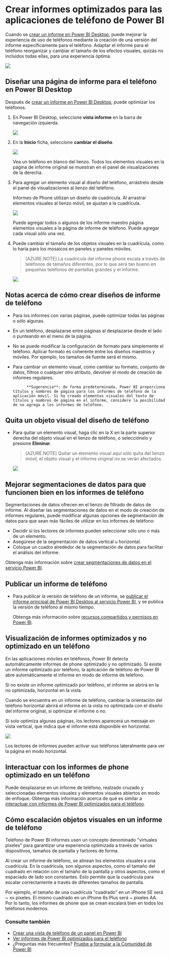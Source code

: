 <properties 
   pageTitle="Crear informes optimizados para las aplicaciones de teléfono de Power BI"
   description="Aprenda a optimizar las páginas del informe en Power BI Desktop para las aplicaciones de teléfono de Power BI."
   services="powerbi" 
   documentationCenter="" 
   authors="maggiesMSFT" 
   manager="mblythe" 
   backup=""
   editor=""
   tags=""
   qualityFocus="no"
   qualityDate=""/>
 
<tags
   ms.service="powerbi"
   ms.devlang="NA"
   ms.topic="article"
   ms.tgt_pltfrm="NA"
   ms.workload="powerbi"
   ms.date="09/27/2016"
   ms.author="maggies"/>

# Crear informes optimizados para las aplicaciones de teléfono de Power BI

Cuando se [crear un informe en Power BI Desktop](powerbi-desktop-report-view.md), puede mejorar la experiencia de uso de teléfonos mediante la creación de una versión del informe específicamente para el teléfono. Adaptar el informe para el teléfono reorganizar y cambiar el tamaño de los efectos visuales, quizás no incluidos todas ellas, para una experiencia óptima.  

![](media/powerbi-desktop-create-phone-report/07-power-bi-phone-report-portrait.png)

## Diseñar una página de informe para el teléfono en Power BI Desktop

Después de [crear un informe en Power BI Desktop](powerbi-desktop-report-view.md), puede optimizar los teléfonos.

1. En Power BI Desktop, seleccione **vista informe** en la barra de navegación izquierda.

    ![](media/powerbi-desktop-create-phone-report/PBI_ReportViewInPBIDesigner_ChangeView.png)

2. En la **Inicio** ficha, seleccione **cambiar el diseño**.  

    ![](media/powerbi-desktop-create-phone-report/01_change_form_factor.gif)

    Vea un teléfono en blanco del lienzo. Todos los elementos visuales en la página de informe original se muestran en el panel de visualizaciones de la derecha.
 
2. Para agregar un elemento visual al diseño del teléfono, arrástrelo desde el panel de visualizaciones al lienzo del teléfono.

    Informes de Phone utilizan un diseño de cuadrícula. Al arrastrar elementos visuales al lienzo móvil, se ajustan a la cuadrícula.

    ![](media/powerbi-desktop-create-phone-report/02_Dragging_and_droping_a_vis.gif)

    Puede agregar todos o algunos de los informe maestro página elementos visuales a la página de informe de teléfono. Puede agregar cada visual sólo una vez.

3.  Puede cambiar el tamaño de los objetos visuales en la cuadrícula, como lo haría para los mosaicos en paneles y paneles móviles.

    > [AZURE.NOTE] La cuadrícula del informe phone escala a través de teléfonos de tamaños diferentes, por lo que será tan bueno en pequeñas teléfonos de pantallas grandes y el informe.

    ![](media/powerbi-desktop-create-phone-report/03_Resizing_a_viz_to_grid.gif)

## Notas acerca de cómo crear diseños de informe de teléfono
- Para los informes con varias páginas, puede optimizar todas las páginas o sólo algunas. 
- En un teléfono, desplazarse entre páginas al desplazarse desde el lado o punteando en el menú de la página.
- No se puede modificar la configuración de formato para simplemente el teléfono. Aplicar formato es coherente entre los diseños maestros y móviles. Por ejemplo, los tamaños de fuente será el mismo.
- Para cambiar un elemento visual, como cambiar su formato, conjunto de datos, filtros o cualquier otro atributo, devolver el modo de creación de informes regulares.

    > 
            **Sugerencia**: de forma predeterminada, Power BI proporciona títulos y nombres de página para los informes de teléfono de la aplicación móvil. Si ha creado elementos visuales del texto de títulos y nombres de página en el informe, considere la posibilidad de no agrega a los informes de teléfono.     

## Quita un objeto visual del diseño de teléfono

-  Para quitar un elemento visual, haga clic en la X en la parte superior derecha del objeto visual en el lienzo de teléfono, o selecciónelo y presione **Eliminar**.

    > [AZURE.NOTE] Quitar un elemento visual aquí sólo quita del lienzo móvil, el objeto visual y el informe original no se verán afectados.
    
    ![](media/powerbi-desktop-create-phone-report/05_Removing_a_vis.gif)

## Mejorar segmentaciones de datos para que funcionen bien en los informes de teléfono
Segmentaciones de datos ofrecen en el lienzo de filtrado de datos de informe. Al diseñar las segmentaciones de datos en el modo de creación de informes regulares, puede modificar algunas opciones de segmentación de datos para que sean más fáciles de utilizar en los informes de teléfono:

- Decidir si los lectores de informes pueden seleccionar sólo uno o más de un elemento.
- Asegúrese de la segmentación de datos vertical u horizontal. 
- Coloque un cuadro alrededor de la segmentación de datos para facilitar el análisis del informe.

Obtenga más información sobre [crear segmentaciones de datos en el servicio Power BI](powerbi-learning-3-4-create-slicers.md).

## Publicar un informe de teléfono
- Para publicar la versión de teléfono de un informe, se [publicar el informe principal de Power BI Desktop al servicio Power BI](powerbi-desktop-upload-desktop-files.md), y se publica la versión de teléfono al mismo tiempo.

    Obtenga más información sobre [recursos compartidos y permisos en Power BI](powerbi-service-how-should-i-share-my-dashboard.md).

## Visualización de informes optimizados y no optimizado en un teléfono 

En las aplicaciones móviles en teléfonos, Power BI detecta automáticamente informes de phone optimizado y no optimizado. Si existe un informe optimizado por teléfono, la aplicación de teléfono de Power BI abre automáticamente el informe en modo de informe de teléfono.

Si no existe un informe optimizado por teléfono, el informe se abrirá en la no optimizada, horizontal en la vista.  

Cuando se encuentra en un informe de teléfono, cambiar la orientación del teléfono horizontal abrirá el informe en la vista no optimizada con el diseño del informe original, si optimizar el informe o no.

Si solo optimiza algunas páginas, los lectores aparecerá un mensaje en vista vertical, que indica que el informe está disponible en horizontal.

![](media/powerbi-desktop-create-phone-report/06-power-bi-phone-report-page-not-optimized.png)

Los lectores de informes pueden activar sus teléfonos lateralmente para ver la página en modo horizontal.

## Interactuar con los informes de phone optimizado en un teléfono

Puede desplazarse en un informe de teléfono, realzado cruzado y seleccionadas elementos visuales y elementos visuales abiertos en modo de enfoque. Obtenga más información acerca de qué es similar a [interactuar con informes de Power BI optimizados para el teléfono](powerbi-mobile-view-phone-report.md).

## Cómo escalación objetos visuales en un informe de teléfono
Teléfono de Power BI informes usen un concepto denominado "virtuales píxeles" para garantizar una experiencia optimizada a través de varios dispositivos, tamaños de pantalla y factores de forma.  

Al crear un informe de teléfono, se alinean los elementos visuales a una cuadrícula. En la cuadrícula, son algunos aspectos, como el tamaño del cuadrado en relación con el tamaño de la pantalla y otros aspectos, como el espaciado de lado son constantes.
Esto permite que la cuadrícula para escalar correctamente a través de diferentes tamaños de pantalla.

Por ejemplo, el tamaño de una cuadrícula "cuadrado" en un iPhone SE será ~ xx píxeles. El mismo cuadrado en un iPhone 6s Plus será ~ píxeles AA. Por lo tanto, los informes de phone que se crean escalará bien en todos los teléfonos modernos.    

### Consulte también
- [Crear una vista de teléfono de un panel en Power BI](powerbi-service-create-dashboard-phone-view.md)
- [Ver informes de Power BI optimizados para el teléfono](powerbi-mobile-view-phone-report.md)
- ¿Preguntas más frecuentes? [Pruebe a formular a la Comunidad de Power BI](http://community.powerbi.com/)
